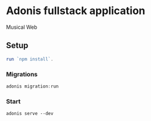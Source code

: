 # Adonis fullstack application

Musical Web 

## Setup

```js
run `npm install`.
```

### Migrations

```js
adonis migration:run
```

### Start

```
adonis serve --dev
```
